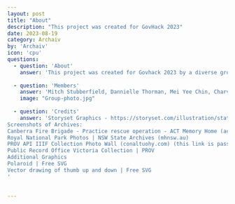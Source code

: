 ```yaml
---
layout: post
title: "About"
description: "This project was created for GovHack 2023"
date: 2023-08-19
category: Archaiv
by: 'Archaiv'
icon: 'cpu'
questions:
  - question: 'About'
    answer: 'This project was created for Govhack 2023 by a diverse group of data enthusiasts.'
    
  - question: 'Members'
    answer: 'Mitch Stubberfield, Dannielle Thorman, Mei Yee Chin, Charvi Handa, Maverick Yeung, Aqeel Akber, Casa Dalton'
    image: "Group-photo.jpg"
    
  - question: 'Credits'
    answer: 'Storyset Graphics - https://storyset.com/illustration/static-assets/cuate
Screenshots of Archives:
Canberra Fire Brigade - Practice rescue operation - ACT Memory Home (accesstomemory.org)
Royal National Park Photos | NSW State Archives (mhnsw.au)
PROV API IIIF Collection Photo Wall (conaltuohy.com) (this link is password protected. See challenge details for accesses)
Public Record Office Victoria Collection | PROV 
Additional Graphics
Polaroid | Free SVG
Vector drawing of thumb up and down | Free SVG
'
    
 
---
```

